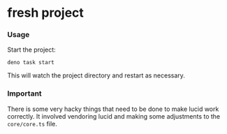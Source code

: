 # fresh project

### Usage

Start the project:

```
deno task start
```

This will watch the project directory and restart as necessary.

### Important

There is some very hacky things that need to be done to make lucid work correctly.
It involved vendoring lucid and making some adjustments to the `core/core.ts` file.
